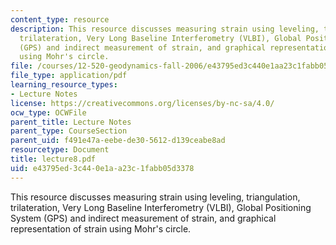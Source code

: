 ```yaml
---
content_type: resource
description: This resource discusses measuring strain using leveling, triangulation,
  trilateration, Very Long Baseline Interferometry (VLBI), Global Positioning System
  (GPS) and indirect measurement of strain, and graphical representation of strain
  using Mohr's circle.
file: /courses/12-520-geodynamics-fall-2006/e43795ed3c440e1aa23c1fabb05d3378_lecture8.pdf
file_type: application/pdf
learning_resource_types:
- Lecture Notes
license: https://creativecommons.org/licenses/by-nc-sa/4.0/
ocw_type: OCWFile
parent_title: Lecture Notes
parent_type: CourseSection
parent_uid: f491e47a-eebe-de30-5612-d139ceabe8ad
resourcetype: Document
title: lecture8.pdf
uid: e43795ed-3c44-0e1a-a23c-1fabb05d3378
---
```

This resource discusses measuring strain using leveling, triangulation, trilateration, Very Long Baseline Interferometry (VLBI), Global Positioning System (GPS) and indirect measurement of strain, and graphical representation of strain using Mohr's circle.